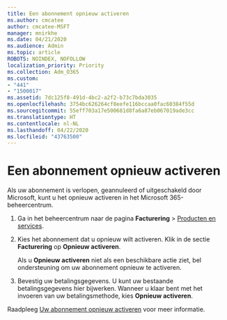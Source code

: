 ```yaml
---
title: Een abonnement opnieuw activeren
ms.author: cmcatee
author: cmcatee-MSFT
manager: mnirkhe
ms.date: 04/21/2020
ms.audience: Admin
ms.topic: article
ROBOTS: NOINDEX, NOFOLLOW
localization_priority: Priority
ms.collection: Adm_O365
ms.custom:
- "441"
- "1500017"
ms.assetid: 7dc125f8-491d-4bc2-a2f2-b73c7bda3035
ms.openlocfilehash: 3754bc626264cf8eefe116bccaa0fac60384f55d
ms.sourcegitcommit: 55eff703a17e500681d8fa6a87eb067019ade3cc
ms.translationtype: HT
ms.contentlocale: nl-NL
ms.lasthandoff: 04/22/2020
ms.locfileid: "43763500"
---
```

# <a name="how-to-reactivate-a-subscription"></a>Een abonnement opnieuw activeren

Als uw abonnement is verlopen, geannuleerd of uitgeschakeld door Microsoft, kunt u het opnieuw activeren in het Microsoft 365-beheercentrum.
  
1. Ga in het beheercentrum naar de pagina **Facturering** \> [Producten en services](https://go.microsoft.com/fwlink/p/?linkid=842054).

2. Kies het abonnement dat u opnieuw wilt activeren. Klik in de sectie **Facturering** op **Opnieuw activeren**.

    Als u **Opnieuw activeren** niet als een beschikbare actie ziet, bel ondersteuning om uw abonnement opnieuw te activeren.

3. Bevestig uw betalingsgegevens. U kunt uw bestaande betalingsgegevens hier bijwerken. Wanneer u klaar bent met het invoeren van uw betalingsmethode, kies **Opnieuw activeren**.

Raadpleeg [Uw abonnement opnieuw activeren](https://docs.microsoft.com/office365/admin/subscriptions-and-billing/reactivate-your-subscription) voor meer informatie.